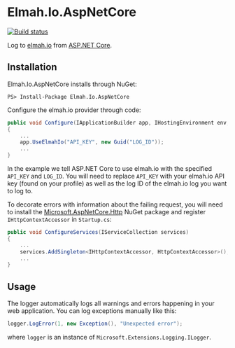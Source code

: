 # Elmah.Io.AspNetCore

[![Build status](https://ci.appveyor.com/api/projects/status/eiw9tpstm67t02v6?svg=true)](https://ci.appveyor.com/project/ThomasArdal/elmah-io-extensions-logging)

Log to [elmah.io](https://elmah.io/) from [ASP.NET Core](http://www.asp.net/core).

## Installation
Elmah.Io.AspNetCore installs through NuGet:

```
PS> Install-Package Elmah.Io.AspNetCore
```

Configure the elmah.io provider through code:

```csharp
public void Configure(IApplicationBuilder app, IHostingEnvironment env, ILoggerFactory loggerFactory)
{
    ...
    app.UseElmahIo("API_KEY", new Guid("LOG_ID"));
    ...
}
```

In the example we tell ASP.NET Core to use elmah.io with the specified `API_KEY` and `LOG_ID`. You will need to replace `API_KEY` with your elmah.io API key (found on your profile) as well as the log ID of the elmah.io log you want to log to.

To decorate errors with information about the failing request, you will need to install the [Microsoft.AspNetCore.Http](https://www.nuget.org/packages/Microsoft.AspNetCore.Http/) NuGet package and register `IHttpContextAccessor` in `Startup.cs`:

```csharp
public void ConfigureServices(IServiceCollection services)
{
    ...
    services.AddSingleton<IHttpContextAccessor, HttpContextAccessor>();
    ...
}
```

## Usage
The logger automatically logs all warnings and errors happening in your web application. You can log exceptions manually like this:

```csharp
logger.LogError(1, new Exception(), "Unexpected error");
```

where `logger` is an instance of `Microsoft.Extensions.Logging.ILogger`.
